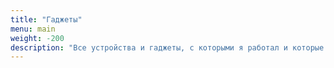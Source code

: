 ```yaml
---
title: "Гаджеты"
menu: main
weight: -200
description: "Все устройства и гаджеты, с которыми я работал и которые упоминаются в статьях"
---
```


